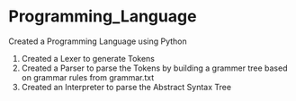 # Programming_Language
 Created a Programming Language using Python

1. Created a Lexer to generate Tokens
2. Created a Parser to parse the Tokens by building a grammer tree based on grammar rules from grammar.txt 
3. Created an Interpreter to parse the Abstract Syntax Tree
